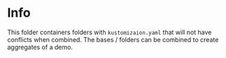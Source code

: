 # Info

This folder containers folders with `kustomizaion.yaml` that will
not have conflicts when combined. The bases / folders can be combined
to create aggregates of a demo.
